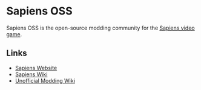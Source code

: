 # Sapiens OSS
Sapiens OSS is the open-source modding community for the [Sapiens video game](https://playsapiens.com/). 

## Links
 - [Sapiens Website](https://playsapiens.com/)
 - [Sapiens Wiki](https://wiki.playsapiens.com/index.php/Main_Page)
 - [Unofficial Modding Wiki](https://sapiens-oss.github.io/sapiens-modding-wiki/)
